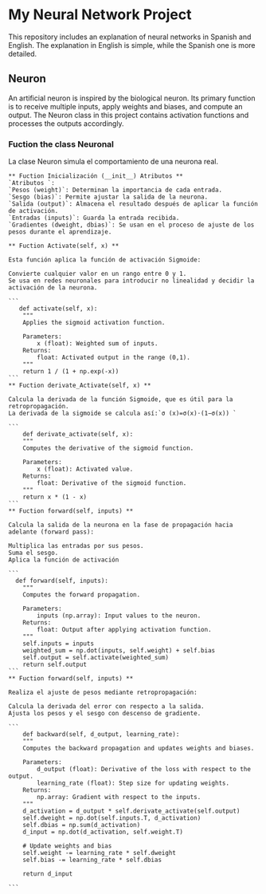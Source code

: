 # My Neural Network Project

This repository includes an explanation of neural networks in Spanish and English. The explanation in English is simple, while the Spanish one is more detailed.

## Neuron 

An artificial neuron is inspired by the biological neuron. Its primary function is to receive multiple inputs, apply weights and biases, and compute an output. The Neuron class in this project contains activation functions and processes the outputs accordingly.

### Fuction the class Neuronal 

La clase Neuron simula el comportamiento de una neurona real.

    ** Fuction Inicialización (__init__) Atributos **
    `Atributos `:
    `Pesos (weight)`: Determinan la importancia de cada entrada.
    `Sesgo (bias)`: Permite ajustar la salida de la neurona.
    `Salida (output)`: Almacena el resultado después de aplicar la función de activación.
    `Entradas (inputs)`: Guarda la entrada recibida.
    `Gradientes (dweight, dbias)`: Se usan en el proceso de ajuste de los pesos durante el aprendizaje.

    ** Fuction Activate(self, x) **
    
    Esta función aplica la función de activación Sigmoide:

    Convierte cualquier valor en un rango entre 0 y 1.
    Se usa en redes neuronales para introducir no linealidad y decidir la activación de la neurona.

    ```
       def activate(self, x):
        """
        Applies the sigmoid activation function.
        
        Parameters:
            x (float): Weighted sum of inputs.
        Returns:
            float: Activated output in the range (0,1).
        """
        return 1 / (1 + np.exp(-x))
    ```
    ** Fuction derivate_Activate(self, x) **
    
    Calcula la derivada de la función Sigmoide, que es útil para la retropropagación.
    La derivada de la sigmoide se calcula así:`σ (x)=σ(x)⋅(1−σ(x)) `
    
    ```
        def derivate_activate(self, x):
        """
        Computes the derivative of the sigmoid function.
        
        Parameters:
            x (float): Activated value.
        Returns:
            float: Derivative of the sigmoid function.
        """
        return x * (1 - x)
    ```
    ** Fuction forward(self, inputs) **
    
    Calcula la salida de la neurona en la fase de propagación hacia adelante (forward pass):

    Multiplica las entradas por sus pesos.
    Suma el sesgo.
    Aplica la función de activación

    ```
      def forward(self, inputs):
        """
        Computes the forward propagation.
        
        Parameters:
            inputs (np.array): Input values to the neuron.
        Returns:
            float: Output after applying activation function.
        """
        self.inputs = inputs
        weighted_sum = np.dot(inputs, self.weight) + self.bias
        self.output = self.activate(weighted_sum)
        return self.output
    ```
    ** Fuction forward(self, inputs) **
    
    Realiza el ajuste de pesos mediante retropropagación:

    Calcula la derivada del error con respecto a la salida.
    Ajusta los pesos y el sesgo con descenso de gradiente.

    ```
        def backward(self, d_output, learning_rate):
        """
        Computes the backward propagation and updates weights and biases.
        
        Parameters:
            d_output (float): Derivative of the loss with respect to the output.
            learning_rate (float): Step size for updating weights.
        Returns:
            np.array: Gradient with respect to the inputs.
        """
        d_activation = d_output * self.derivate_activate(self.output)
        self.dweight = np.dot(self.inputs.T, d_activation)
        self.dbias = np.sum(d_activation)
        d_input = np.dot(d_activation, self.weight.T)

        # Update weights and bias
        self.weight -= learning_rate * self.dweight
        self.bias -= learning_rate * self.dbias
        
        return d_input

    ```